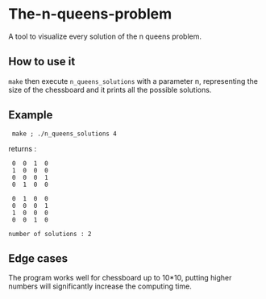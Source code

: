 # The-n-queens-problem
A tool to visualize every solution of the n queens problem.

How to use it
-------
`make` then execute `n_queens_solutions` with a parameter n, representing the size of the chessboard and it prints all the possible solutions.

Example
-------

```shell
 make ; ./n_queens_solutions 4
```
returns :
```
 0  0  1  0 
 1  0  0  0 
 0  0  0  1 
 0  1  0  0 

 0  1  0  0 
 0  0  0  1 
 1  0  0  0 
 0  0  1  0 

number of solutions : 2
```

Edge cases
-------
The program works well for chessboard up to 10*10, putting higher numbers will significantly increase the computing time.
